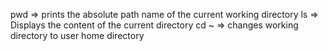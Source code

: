 pwd => prints the absolute path name of the current working directory
ls => Displays the content of the current directory
cd ~ => changes working directory to user home directory
